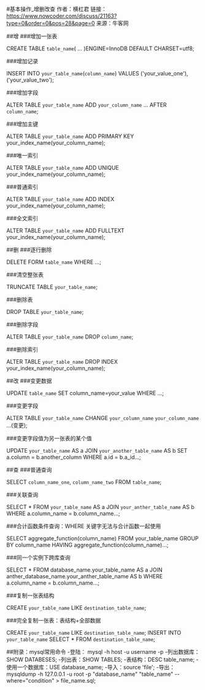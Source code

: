 #基本操作_增删改查
作者：横杠君
链接：https://www.nowcoder.com/discuss/21163?type=0&order=0&pos=28&page=0
来源：牛客网

##增
###增加一张表

CREATE TABLE `table_name`(
...
)ENGINE=InnoDB DEFAULT CHARSET=utf8;


###增加记录

INSERT INTO `your_table_name`(`column_name`)
VALUES
('your_value_one'),
('your_value_two');


###增加字段

ALTER TABLE `your_table_name`
ADD `your_column_name` ...
AFTER `column_name`;


###增加主键

ALTER TABLE `your_table_name`
ADD PRIMARY KEY your_index_name(your_column_name);


###唯一索引

ALTER TABLE `your_table_name`
ADD UNIQUE your_index_name(your_column_name);


###普通索引

ALTER TABLE `your_table_name`
ADD INDEX your_index_name(your_column_name);


###全文索引

ALTER TABLE `your_table_name`
ADD FULLTEXT your_index_name(your_column_name);


##删
###逐行删除

DELETE FORM `table_name`
WHERE ...;

###清空整张表

TRUNCATE TABLE `your_table_name`;


###删除表

DROP TABLE `your_table_name`;


###删除字段

ALTER TABLE `your_table_name`
DROP `column_name`;


###删除索引

ALTER TABLE `your_table_name`
DROP INDEX your_index_name(your_column_name);


##改
###变更数据

UPDATE `table_name`
SET column_name=your_value
WHERE ...;


###变更字段

ALTER TABLE `your_table_name`
CHANGE `your_column_name` `your_column_name` ...(变更);


###变更字段值为另一张表的某个值

UPDATE `your_table_name`
AS a
JOIN `your_another_table_name`
AS b
SET a.column = b.another_column
WHERE a.id = b.a_id...;


##查
###普通查询

SELECT `column_name_one`, `column_name_two`
FROM `table_name`;


###关联查询

SELECT *
FROM `your_table_name`
AS a
JOIN `your_anther_table_name`
AS b
WHERE a.column_name = b.column_name...;


###合计函数条件查询：WHERE 关键字无法与合计函数一起使用

SELECT aggregate_function(column_name)
FROM your_table_name
GROUP BY column_name
HAVING aggregate_function(column_name)...;


###同一个实例下跨库查询

SELECT *
FROM database_name.your_table_name
AS a
JOIN anther_database_name.your_anther_table_name
AS b
WHERE a.column_name = b.column_name...;


###复制一张表结构

CREATE `your_table_name`
LIKE `destination_table_name`;


###完全复制一张表：表结构+全部数据

CREATE `your_table_name`
LIKE `destination_table_name`;
INSERT INTO `your_table_name`
SELECT *
FROM `destination_table_name`;


##附录：mysql常用命令
-登陆： mysql -h host -u username -p
-列出数据库：SHOW DATABESES;
-列出表：SHOW TABLES;
-表结构：DESC table_name;
-使用一个数据库：USE database_name;
-导入：source 'file';
-导出：mysqldump -h 127.0.0.1 -u root -p "database_name" "table_name" --where="condition" > file_name.sql;
